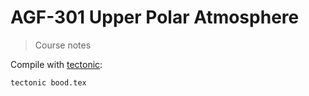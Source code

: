 # AGF-301 Upper Polar Atmosphere

> Course notes

Compile with [tectonic](https://github.com/tectonic-typesetting/tectonic):

```bash
tectonic bood.tex
```
